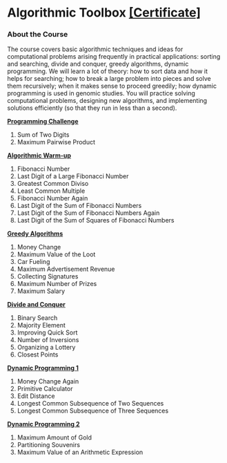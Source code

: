 # Algorithmic Toolbox [[Certificate]](https://www.coursera.org/account/accomplishments/certificate/EKCH5WXEZJZJ)
### About the Course
The course covers basic algorithmic techniques and ideas for computational problems arising frequently in practical applications: sorting and searching, divide and conquer, greedy algorithms, dynamic programming. We will learn a lot of theory: how to sort data and how it helps for searching; how to break a large problem into pieces and solve them recursively; when it makes sense to proceed greedily; how dynamic programming is used in genomic studies. You will practice solving computational problems, designing new algorithms, and implementing solutions efficiently (so that they run in less than a second).

**[Programming Challenge](https://github.com/frranklin/Algorithmic-Toolbox-UCSD/tree/main/Week%201)**
  1. Sum of Two Digits
  2. Maximum Pairwise Product
 
**[Algorithmic Warm-up](https://github.com/frranklin/Algorithmic-Toolbox-UCSD/tree/main/Week%202)**
  1. Fibonacci Number
  2. Last Digit of a Large Fibonacci Number
  3. Greatest Common Diviso
  4. Least Common Multiple
  5. Fibonacci Number Again
  6. Last Digit of the Sum of Fibonacci Numbers
  7. Last Digit of the Sum of Fibonacci Numbers Again
  8. Last Digit of the Sum of Squares of Fibonacci Numbers

**[Greedy Algorithms](https://github.com/frranklin/Algorithmic-Toolbox-UCSD/tree/main/Week%203)**
  1. Money Change
  2. Maximum Value of the Loot
  3. Car Fueling
  4. Maximum Advertisement Revenue
  5. Collecting Signatures
  6. Maximum Number of Prizes
  7. Maximum Salary

**[Divide and Conquer](https://github.com/frranklin/Algorithmic-Toolbox-UCSD/tree/main/Week%204)**
  1. Binary Search
  2. Majority Element
  3. Improving Quick Sort
  4. Number of Inversions
  5. Organizing a Lottery
  6. Closest Points

**[Dynamic Programming 1](https://github.com/frranklin/Algorithmic-Toolbox-UCSD/tree/main/Week%205)**
  1. Money Change Again
  2. Primitive Calculator
  3. Edit Distance
  4. Longest Common Subsequence of Two Sequences
  5. Longest Common Subsequence of Three Sequences

**[Dynamic Programming 2](https://github.com/frranklin/Algorithmic-Toolbox-UCSD/tree/main/Week%206)**
  1. Maximum Amount of Gold
  2. Partitioning Souvenirs
  3. Maximum Value of an Arithmetic Expression
